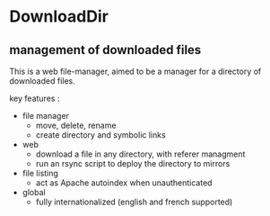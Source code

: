 DownloadDir
===========

management of downloaded files
------------------------------

This is a web file-manager, aimed to be a manager for a directory of downloaded files.

key features :
- file manager
	- move, delete, rename
	- create directory and symbolic links
- web
	- download a file in any directory, with referer managment
	- run an rsync script to deploy the directory to mirrors
- file listing
	- act as Apache autoindex when unauthenticated
- global
	- fully internationalized (english and french supported)
